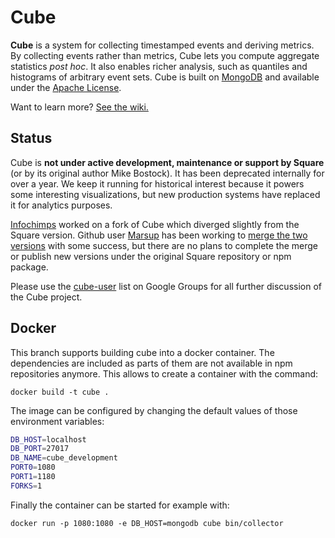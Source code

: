 # Cube

**Cube** is a system for collecting timestamped events and deriving metrics. By collecting events rather than metrics, Cube lets you compute aggregate statistics *post hoc*. It also enables richer analysis, such as quantiles and histograms of arbitrary event sets. Cube is built on [MongoDB](http://www.mongodb.org) and available under the [Apache License](/square/cube/blob/master/LICENSE).

Want to learn more? [See the wiki.](https://github.com/square/cube/wiki)

## Status

Cube is **not under active development, maintenance or support by Square** (or by its original author Mike Bostock). It has been deprecated internally for over a year. We keep it running for historical interest because it powers some interesting visualizations, but new production systems have replaced it for analytics purposes.

[Infochimps](https://github.com/infochimps-labs/cube) worked on a fork of Cube which diverged slightly from the Square version. Github user [Marsup](https://github.com/marsup/cube) has been working to [merge the two versions](https://github.com/square/cube/pull/129) with some success, but there are no plans to complete the merge or publish new versions under the original Square repository or npm package.

Please use the [cube-user](https://groups.google.com/forum/#!forum/cube-user) list on Google Groups for all further discussion of the Cube project.

## Docker

This branch supports building cube into a docker container. The dependencies are included as parts of them are not available in npm repositories anymore. This allows to create a container with the command:

`docker build -t cube .`

The image can be configured by changing the default values of those environment variables:

```bash
DB_HOST=localhost
DB_PORT=27017
DB_NAME=cube_development
PORT0=1080
PORT1=1180
FORKS=1
```

Finally the container can be started for example with:

`docker run -p 1080:1080 -e DB_HOST=mongodb cube bin/collector`
